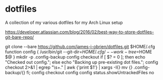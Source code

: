 # dotfiles
A collection of my various dotfiles for my Arch Linux setup

https://developer.atlassian.com/blog/2016/02/best-way-to-store-dotfiles-git-bare-repo/

git clone --bare https://github.com/james-j-obrien/dotfiles.git $HOME/.cfg
function config {
   /usr/bin/git --git-dir=$HOME/.cfg/ --work-tree=$HOME $@
}
mkdir -p .config-backup
config checkout
if [ $? = 0 ]; then
  echo "Checked out config.";
  else
    echo "Backing up pre-existing dot files.";
    config checkout 2>&1 | egrep "\s+\." | awk {'print $1'} | xargs -I{} mv {} .config-backup/{}
fi;
config checkout
config config status.showUntrackedFiles no
